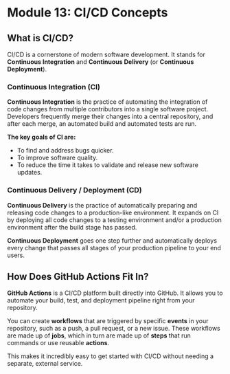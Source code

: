# Module 13: CI/CD Concepts

## What is CI/CD?

CI/CD is a cornerstone of modern software development. It stands for **Continuous Integration** and **Continuous Delivery** (or **Continuous Deployment**).

### Continuous Integration (CI)

**Continuous Integration** is the practice of automating the integration of code changes from multiple contributors into a single software project. Developers frequently merge their changes into a central repository, and after each merge, an automated build and automated tests are run.

**The key goals of CI are:**
- To find and address bugs quicker.
- To improve software quality.
- To reduce the time it takes to validate and release new software updates.

### Continuous Delivery / Deployment (CD)

**Continuous Delivery** is the practice of automatically preparing and releasing code changes to a production-like environment. It expands on CI by deploying all code changes to a testing environment and/or a production environment after the build stage has passed.

**Continuous Deployment** goes one step further and automatically deploys every change that passes all stages of your production pipeline to your end users.

## How Does GitHub Actions Fit In?

**GitHub Actions** is a CI/CD platform built directly into GitHub. It allows you to automate your build, test, and deployment pipeline right from your repository.

You can create **workflows** that are triggered by specific **events** in your repository, such as a push, a pull request, or a new issue. These workflows are made up of **jobs**, which in turn are made up of **steps** that run commands or use reusable **actions**.

This makes it incredibly easy to get started with CI/CD without needing a separate, external service.
